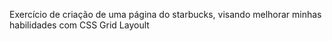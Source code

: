 Exercício de criação de uma página do starbucks, visando melhorar minhas habilidades com CSS Grid Layoult